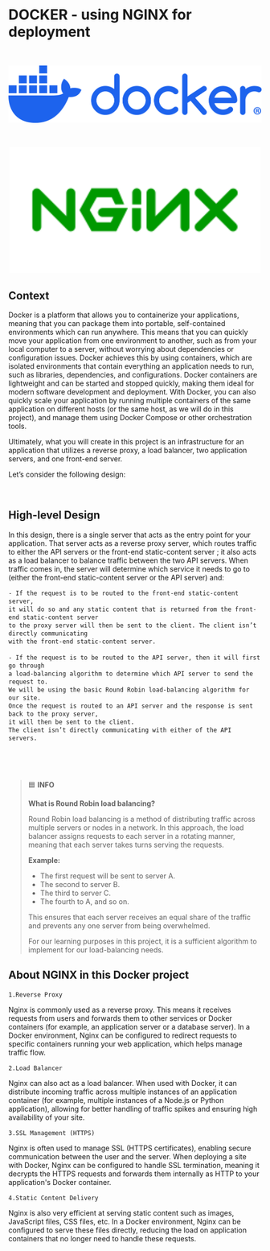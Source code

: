# DOCKER - using NGINX for deployment

$~$

<p align="center">
<img src="https://github.com/Bomays/holbertonschool-softy-pinko-docker/blob/d888abfc28c6ef6b691c467990f10462a0c633bb/logo/docker-logo-blue.png" alt="Docker Logo" width="700"/>
</p>

$~$

<p align="center">
<img src="https://github.com/Bomays/holbertonschool-softy-pinko-docker/blob/9523774adc62ddc772bf3a263a27cdfbc8a5dce1/logo/nginx.svg" alt="NGINX logo" width="500"/>
</p>

## Context

Docker is a platform that allows you to containerize your applications,
meaning that you can package them into portable, self-contained environments
which can run anywhere.
This means that you can quickly move your application from one environment to another,
such as from your local computer to a server, without worrying about dependencies or configuration issues.
Docker achieves this by using containers, which are isolated environments that contain
everything an application needs to run, such as libraries, dependencies,
and configurations. Docker containers are lightweight and can be started and stopped quickly,
making them ideal for modern software development and deployment.
With Docker, you can also quickly scale your application by running multiple containers
of the same application on different hosts (or the same host, as we will do in this project),
and manage them using Docker Compose or other orchestration tools.

Ultimately, what you will create in this project is an infrastructure for an application
that utilizes a reverse proxy, a load balancer, two application servers, and one front-end server.

Let’s consider the following design:

$~$

## High-level Design

In this design, there is a single server that acts as the entry point for your application.
That server acts as a reverse proxy server, which routes traffic to either the API servers
or the front-end static-content server ; it also acts as a load balancer to balance traffic between the two API servers.
When traffic comes in, the server will determine which service it needs to go to
(either the front-end static-content server or the API server) and:
$~$

```
- If the request is to be routed to the front-end static-content server,
it will do so and any static content that is returned from the front-end static-content server
to the proxy server will then be sent to the client. The client isn’t directly communicating
with the front-end static-content server.

- If the request is to be routed to the API server, then it will first go through
a load-balancing algorithm to determine which API server to send the request to.
We will be using the basic Round Robin load-balancing algorithm for our site.
Once the request is routed to an API server and the response is sent back to the proxy server,
it will then be sent to the client.
The client isn’t directly communicating with either of the API servers.

```

$~$

$~$

> 🟦 **INFO**
>
> **What is Round Robin load balancing?**
>
> Round Robin load balancing is a method of distributing traffic across multiple servers or nodes in a network.
> In this approach, the load balancer assigns requests to each server in a rotating manner, meaning that each server takes turns serving the requests.
>
> **Example:**
>
> - The first request will be sent to server A.
> - The second to server B.
> - The third to server C.
> - The fourth to A, and so on.
>
> This ensures that each server receives an equal share of the traffic and prevents any one server from being overwhelmed.
>
> For our learning purposes in this project, it is a sufficient algorithm to implement for our load-balancing needs.

## About NGINX in this Docker project

    1.Reverse Proxy

Nginx is commonly used as a reverse proxy. This means it receives requests from users and forwards them to other services or Docker containers (for example, an application server or a database server). In a Docker environment, Nginx can be configured to redirect requests to specific containers running your web application, which helps manage traffic flow.
$~$

    2.Load Balancer

Nginx can also act as a load balancer. When used with Docker, it can distribute incoming traffic across multiple instances of an application container (for example, multiple instances of a Node.js or Python application), allowing for better handling of traffic spikes and ensuring high availability of your site.
$~$

    3.SSL Management (HTTPS)

Nginx is often used to manage SSL (HTTPS certificates), enabling secure communication between the user and the server. When deploying a site with Docker, Nginx can be configured to handle SSL termination, meaning it decrypts the HTTPS requests and forwards them internally as HTTP to your application's Docker container.
$~$

    4.Static Content Delivery

Nginx is also very efficient at serving static content such as images, JavaScript files, CSS files, etc. In a Docker environment, Nginx can be configured to serve these files directly, reducing the load on application containers that no longer need to handle these requests.

